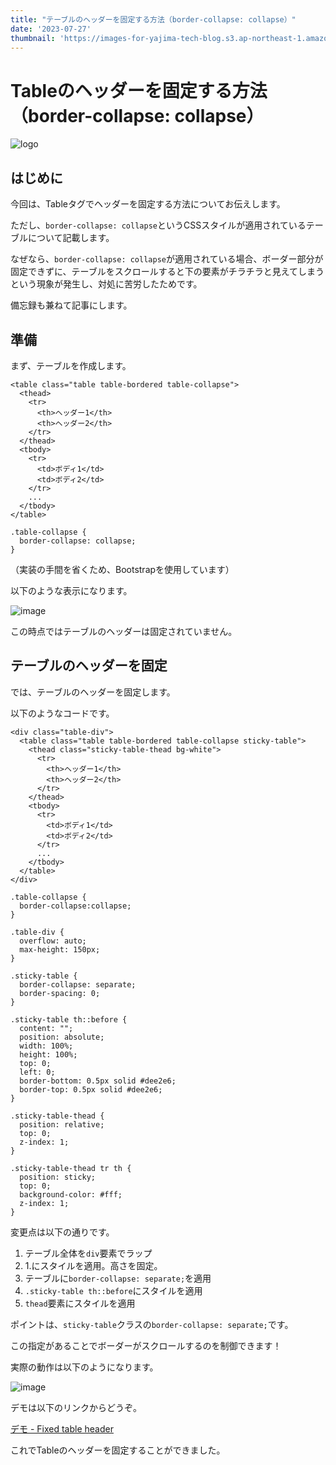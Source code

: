 ```yaml
---
title: "テーブルのヘッダーを固定する方法（border-collapse: collapse）"
date: '2023-07-27'
thumbnail: 'https://images-for-yajima-tech-blog.s3.ap-northeast-1.amazonaws.com/top-image-20230214.jpg'
---
```


# Tableのヘッダーを固定する方法（border-collapse: collapse）

![logo](https://images-for-yajima-tech-blog.s3.ap-northeast-1.amazonaws.com/top-image-20230214.jpg)

## はじめに

今回は、Tableタグでヘッダーを固定する方法についてお伝えします。

ただし、`border-collapse: collapse`というCSSスタイルが適用されているテーブルについて記載します。

なぜなら、`border-collapse: collapse`が適用されている場合、ボーダー部分が固定できずに、テーブルをスクロールすると下の要素がチラチラと見えてしまうという現象が発生し、対処に苦労したためです。

備忘録も兼ねて記事にします。

## 準備

まず、テーブルを作成します。

```html:HTML
<table class="table table-bordered table-collapse">
  <thead>
    <tr>
      <th>ヘッダー1</th>
      <th>ヘッダー2</th>
    </tr>
  </thead>
  <tbody>
    <tr>
      <td>ボディ1</td>
      <td>ボディ2</td>
    </tr>
    ...
  </tbody>
</table>
```

```css:CSS
.table-collapse {
  border-collapse: collapse;
}
```

（実装の手間を省くため、Bootstrapを使用しています）

以下のような表示になります。

![image](https://images-for-yajima-tech-blog.s3.amazonaws.com/screenshot-2023-08-04-083024.png)

この時点ではテーブルのヘッダーは固定されていません。

## テーブルのヘッダーを固定

では、テーブルのヘッダーを固定します。

以下のようなコードです。

```html:HTML
<div class="table-div">
  <table class="table table-bordered table-collapse sticky-table">
    <thead class="sticky-table-thead bg-white">
      <tr>
        <th>ヘッダー1</th>
        <th>ヘッダー2</th>
      </tr>
    </thead>
    <tbody>
      <tr>
        <td>ボディ1</td>
        <td>ボディ2</td>
      </tr>
      ...
    </tbody>
  </table>
</div>
```

```css:CSS
.table-collapse {
  border-collapse:collapse;
}

.table-div {
  overflow: auto;
  max-height: 150px;
}

.sticky-table {
  border-collapse: separate;
  border-spacing: 0;
}

.sticky-table th::before {
  content: "";
  position: absolute;
  width: 100%;
  height: 100%;
  top: 0;
  left: 0;
  border-bottom: 0.5px solid #dee2e6;
  border-top: 0.5px solid #dee2e6;
}

.sticky-table-thead {
  position: relative;
  top: 0;
  z-index: 1;
}

.sticky-table-thead tr th {
  position: sticky;
  top: 0;
  background-color: #fff;
  z-index: 1;
}
```

変更点は以下の通りです。

1. テーブル全体を`div`要素でラップ
2. 1.にスタイルを適用。高さを固定。
3. テーブルに`border-collapse: separate;`を適用
4. `.sticky-table th::before`にスタイルを適用
5. `thead`要素にスタイルを適用

ポイントは、`sticky-table`クラスの`border-collapse: separate;`です。

この指定があることでボーダーがスクロールするのを制御できます！

実際の動作は以下のようになります。

![image](https://images-for-yajima-tech-blog.s3.amazonaws.com/Aug-04-2023-09-18-24.gif)

デモは以下のリンクからどうぞ。

[デモ - Fixed table header](https://codepen.io/Tatsurou-Yajima/pen/ZEmPYBQ)

これでTableのヘッダーを固定することができました。
